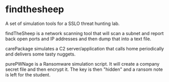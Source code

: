 # findthesheep
A set of simulation tools for a SSLO threat hunting lab.

findTheSheep is a network scanning tool that will scan a subnet and report back open ports and IP addresses and then dump that into a text file.

carePackage simulates a C2 server/application that calls home periodically and delivers some tasty nuggets.

purePWNage is a Ransomware simulation script. It will create a company secret file and then encrypt it. The key is then "hidden" and a ransom note is left for the student.
